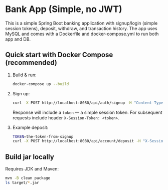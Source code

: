 # Bank App (Simple, no JWT)

This is a simple Spring Boot banking application with signup/login (simple session tokens), deposit, withdraw, and transaction history.
The app uses MySQL and comes with a Dockerfile and docker-compose.yml to run both app and DB.

## Quick start with Docker Compose (recommended)

1. Build & run:
   ```bash
   docker-compose up --build
   ```
2. Sign up:
   ```bash
   curl -X POST http://localhost:8080/api/auth/signup -H "Content-Type: application/json" -d '{"email":"alice@example.com","password":"secret","fullName":"Alice"}'
   ```
   Response will include a `token` — a simple session token. For subsequent requests include header `X-Session-Token: <token>`.

3. Example deposit:
   ```bash
   TOKEN=the-token-from-signup
   curl -X POST http://localhost:8080/api/account/deposit -H "X-Session-Token: $TOKEN" -H "Content-Type: application/json" -d '{"amount":100.00,"description":"Initial"}'
   ```

## Build jar locally
Requires JDK and Maven:
```bash
mvn -B clean package
ls target/*.jar
```


